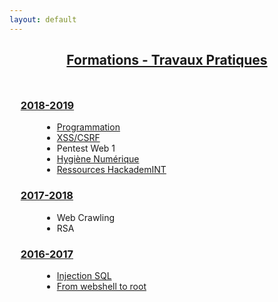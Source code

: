 ```yaml
---
layout: default
---
```


<!-- List  -->
<h2 align="center"><u><b>Formations - Travaux Pratiques</b></u></h2>
<div class="wrapper style1">
  <div class="container">
    <section>
      <h3>&nbsp;&nbsp;<u><b>2018-2019</b></u></h3>
      <ul style="margin-left: 3em; margin-right:3em">
	<li>
	  <a href="./TP/Programmation/programmation.pdf">Programmation</a><br />
	</li>
	<li>
	  <a href="./TP/XSS_CSRF/xss_csrf.pdf">XSS/CSRF</a><br />
	</li>
	<li>
	  <a onclick="activate('TPPentestWeb1')">Pentest Web 1</a><br />
	  <div class="id" id="TPPentestWeb1">
	    <?php include('TP/Pentest/Pentest_Web_1.php') ?>
	  </div>
	</li>
	<li>
	  <a href="./TP/Hygiene_Numerique/tp_hygiene_numerique.pdf">Hygiène Numérique</a><br />
	</li>
	<li>
	  <a href="./TP/Ressources/tp_ressources.pdf">Ressources HackademINT</a><br />
	</li>
	  <!--
	  <li>
	    <a onclick="activate('TPPasscracking')">Passcracking</a><br />
	    <div class="id" id="TPPasscracking">
	      <?php include('TP/Passcracking/passcracking.php') ?>
	    </div>
	  </li>
	  -->
      </ul>
    </section>
  </div>
</div>
<div class="wrapper style1">
  <div class="container">
    <section>
      <h3>&nbsp;&nbsp;<u><b>2017-2018</b></u></h3>
      <ul style="margin-left: 3em; margin-right:3em">
	<li>
	  <a onclick="activate('TPWebCrawling')">Web Crawling</a><br />
	  <div class="id" id="TPWebCrawling">
	    <?php include('TP/WebCrawling/webcrawing.php') ?>
	  </div>
	</li>
	<li>
	  <a onclick="activate('TPRSA')">RSA</a><br />
	  <div class="id" id="TPRSA">
	    <?php include('TP/RSA/rsa.php') ?>
	  </div>
	</li>
      </ul>
    </section>
  </div>
</div>
<div class="wrapper style1">
  <div class="container">
    <section>
      <h3>&nbsp;&nbsp;<u><b>2016-2017</b></u></h3>
      <ul style="margin-left: 3em; margin-right:3em">
	<li>
	  <a href="TP/InjectionSQL/InjectionSQL.pdf">Injection SQL</a><br />
	</li>
	<li>
	  <a href="TP/post-exploitation.pdf">From webshell to root</a><br />
	</li>
	<!--
	<li>
	  <a href="TP/stapler.pdf">From nothing to root</a><br />
	</li>
	-->
      </ul>
    </section>
  </div>
</div>

<style>
section { margin: 10px; padding: 0px}
h2 { margin-bottom: 50px; }
</style>
